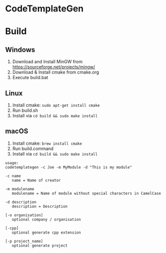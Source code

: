 # CodeTemplateGen

Build
=====

Windows
-------
1. Download and Install MinGW from https://sourceforge.net/projects/mingw/
2. Download & Install cmake from cmake.org
3. Execute build.bat

Linux
-------
1. Install cmake: `sudo apt-get install cmake`
2. Run build.sh
2. Install via `cd build && sudo make install`

macOS
-------
1. Install cmake: `brew install cmake`
2. Run build.command
2. Install via `cd build && sudo make install`

````
usage:
codetemplategen -c Joe -m MyModule -d "This is my module"

-c name
   name = Name of creator

-m modulename
   modulename = Name of module without special characters in CamelCase

-d description
   description = Description

[-o organisation]
   optional company / organisation

[-cpp]
   optional generate cpp extension

[-p project_name]
   optional generate project
````